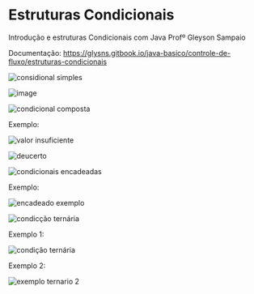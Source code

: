 # Estruturas Condicionais

Introdução e estruturas Condicionais com Java Profº Gleyson Sampaio

Documentação: https://glysns.gitbook.io/java-basico/controle-de-fluxo/estruturas-condicionais

![considional simples](https://user-images.githubusercontent.com/24979432/192634212-05a5eabd-4fa7-4734-b154-98bcc0f4c296.png)


![image](https://user-images.githubusercontent.com/24979432/192634707-8854ef64-c571-402a-a992-c21b919f61d0.png)


![condicional composta](https://user-images.githubusercontent.com/24979432/192637899-61664526-5a7e-46c2-bfa6-0acbb28b7113.png)

Exemplo: <br>

![valor insuficiente](https://user-images.githubusercontent.com/24979432/192638233-66f0acc3-5944-48fd-a487-6da0ab98f0dc.png)

![deucerto](https://user-images.githubusercontent.com/24979432/192638403-8aade525-0b83-4ec2-bc75-62117ac814af.png)

![condicionais encadeadas](https://user-images.githubusercontent.com/24979432/192639652-9b491a4a-2715-4f8f-aee8-a3150053ddcb.png)


Exemplo: <br>

![encadeado exemplo](https://user-images.githubusercontent.com/24979432/192639671-e6c400b3-e434-40a2-9d27-37b9120dca9c.png)

![condicção ternária](https://user-images.githubusercontent.com/24979432/192640728-e04c022e-1d80-489f-846f-1c70a721d1bf.png)

Exemplo 1: <br>

![condição ternária](https://user-images.githubusercontent.com/24979432/192640748-546fe583-c398-465a-8c65-6aa70971b014.png)

Exemplo 2: <br>

![exemplo ternario 2](https://user-images.githubusercontent.com/24979432/192641376-6bc100bd-84e4-495c-8717-0893d2743423.png)

